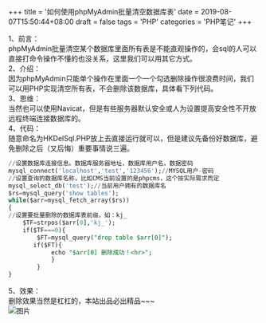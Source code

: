 +++
title = '如何使用phpMyAdmin批量清空数据库表'
date = 2019-08-07T15:50:44+08:00
draft = false
tags = 'PHP'
categories = 'PHP笔记'
+++


1、前言：  
phpMyAdmin批量清空某个数据库里面所有表是不能直观操作的，会sql的人可以直接打命令操作不懂的也没关系，这里我们可以用其它方式。  
2、介绍：  
因为phpMyAdmin只能单个操作在里面一个一个勾选删除操作很浪费时间，我们可以用PHP实现清空所有表，不会删除该数据库，具体看下列代码。  
3、思维：  
当然也可以使用Navicat，但是有些服务器默认安全或人为设置提高安全性不开放远程终端连接数据库的。  
4、代码：  
随意命名为HKDelSql.PHP放上去直接运行就可以，但是建议先备份好数据库，避免删除之后（又后悔）重要事情说三遍。  
``` sql {linenos=inline}
//设置数据库连接信息。数据库服务器地址，数据库用户名，数据密码
mysql_connect('localhost','test','123456');//MYSQL用户-密码
//设置查询的数据库名称，比如CMS当前设置的是phpcms，这个按实际需求而定
mysql_select_db('test');//当前用户拥有的数据库名
$rs=mysql_query('show tables');
while($arr=mysql_fetch_array($rs))
{
//设置要批量删除的数据库表前缀，如：kj_
    $TF=strpos($arr[0],'kj_');
    if($TF===0){
        $FT=mysql_query("drop table $arr[0]");
       if($FT){
            echo "$arr[0] 删除成功！<hr>";
            }
        }
}
```
5、效果：  
删除效果当然是杠杠的，本站出品必出精品~~~  
![图片](https://cos.hkfx.net/attachment/1565164307_7927f65f.jpg)